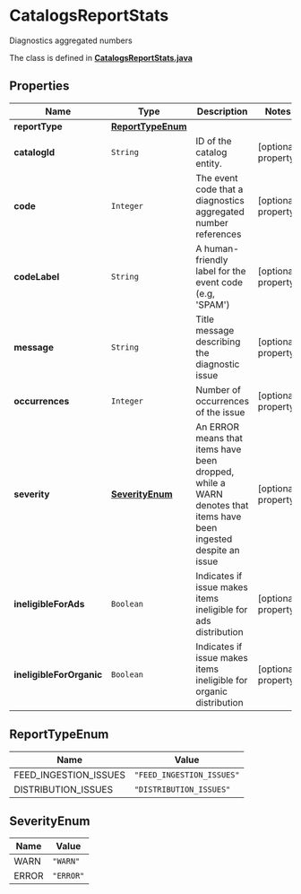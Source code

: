 

# CatalogsReportStats

Diagnostics aggregated numbers

The class is defined in **[CatalogsReportStats.java](../../src/main/java/org/openapitools/model/CatalogsReportStats.java)**

## Properties

Name | Type | Description | Notes
------------ | ------------- | ------------- | -------------
**reportType** | [**ReportTypeEnum**](#ReportTypeEnum) |  | 
**catalogId** | `String` | ID of the catalog entity. |  [optional property]
**code** | `Integer` | The event code that a diagnostics aggregated number references |  [optional property]
**codeLabel** | `String` | A human-friendly label for the event code (e.g, &#39;SPAM&#39;) |  [optional property]
**message** | `String` | Title message describing the diagnostic issue |  [optional property]
**occurrences** | `Integer` | Number of occurrences of the issue |  [optional property]
**severity** | [**SeverityEnum**](#SeverityEnum) | An ERROR means that items have been dropped, while a WARN denotes that items have been ingested despite an issue |  [optional property]
**ineligibleForAds** | `Boolean` | Indicates if issue makes items ineligible for ads distribution |  [optional property]
**ineligibleForOrganic** | `Boolean` | Indicates if issue makes items ineligible for organic distribution |  [optional property]

## ReportTypeEnum

Name | Value
---- | -----
FEED_INGESTION_ISSUES | `"FEED_INGESTION_ISSUES"`
DISTRIBUTION_ISSUES | `"DISTRIBUTION_ISSUES"`






## SeverityEnum

Name | Value
---- | -----
WARN | `"WARN"`
ERROR | `"ERROR"`




